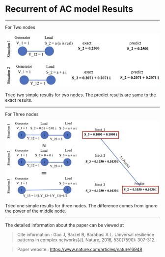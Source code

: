 # Recurrent of AC model Results
 
----

For Two nodes

![avatar](/figure_all/Two_node.png)

Tried two simple results for two nodes. The predict results are same to the exact results.

----

For Three nodes

![avatar](/figure_all/Three_node.png)

Tried one simple results for three nodes. The difference comes from ignore the power of the middle node.

----

The detailed information about the paper can be viewed at 
>Cite information : Gao J, Barzel B, Barabási A L. Universal resilience patterns in complex networks[J]. Nature, 2016, 530(7590): 307-312.

>Paper website : https://www.nature.com/articles/nature16948
